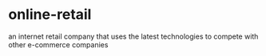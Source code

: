# online-retail
an internet retail company that uses the latest technologies to compete with other e-commerce companies
